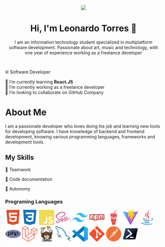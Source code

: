 <div id="first-section" align="center">
  <img src="https://media.giphy.com/media/JqmupuTVZYaQX5s094/giphy.gif?cid=ecf05e47s9ftjs94mofz2wzwgk63milt15goje5soscuhots&ep=v1_gifs_search&rid=giphy.gif&ct=g" width="300">
  <h1>Hi, I'm Leonardo Torres 👋</h1>
  <p>
    I am an information technology student specialized in multiplatform software development. Passionate about art, music and technology,     with one year of experience working as a freelance developer   
  </p>
</div>
<br>
<p>🌐 Software Developer</p>
🌱 I’m currently learning <b>React.JS</b> <br>
🔭 I’m currently working as a freelance developer <br>
👯 I’m looking to collaborate on GitHub Company

<div>
  <h1>
    About Me
  </h1>
  <p>
    I am a passionate developer who loves doing his job and learning new tools for developing software. I have knowledge of backend and frontend development, knowing various programming      languages, frameworks and development tools.
  </p>
  <h2>My Skills</h2>
  <p>👥 Teamwork</p> 
  <p>📄 Code documentation</p> 
  <p>👤 Autonomy</p> 
  <div>
    <h3>Programing Languages</h3>
    <img src="https://github.com/devicons/devicon/blob/master/icons/html5/html5-plain.svg" width="50">
    <img src="https://github.com/devicons/devicon/blob/master/icons/css3/css3-plain.svg" width="50">
    <img src="https://github.com/devicons/devicon/blob/master/icons/javascript/javascript-plain.svg" width="50">
    <img src="https://github.com/devicons/devicon/blob/master/icons/sass/sass-original.svg" width="50">
    <img src="https://github.com/devicons/devicon/blob/master/icons/tailwindcss/tailwindcss-original.svg" width="50">
    <img src="https://github.com/devicons/devicon/blob/master/icons/npm/npm-original-wordmark.svg" width="50">
    <img src="https://github.com/devicons/devicon/blob/master/icons/gulp/gulp-plain.svg" width="50">
    <img src="https://github.com/devicons/devicon/blob/master/icons/vitejs/vitejs-original.svg" width="50">
    <img src="https://github.com/devicons/devicon/blob/master/icons/java/java-original.svg" width="50">
    <img src="https://github.com/devicons/devicon/blob/master/icons/php/php-original.svg" width="50">
    <img src="https://github.com/devicons/devicon/blob/master/icons/laravel/laravel-original.svg" width="50">
    <img src="https://github.com/devicons/devicon/blob/master/icons/composer/composer-original.svg" width="50">
    <img src="https://github.com/devicons/devicon/blob/master/icons/mysql/mysql-original.svg" width="50">
    <img src="https://github.com/devicons/devicon/blob/master/icons/vscode/vscode-original.svg" width="50">
    <img src="https://github.com/devicons/devicon/blob/master/icons/git/git-original.svg" width="50">
    <img src="https://github.com/devicons/devicon/blob/master/icons/postman/postman-original.svg" width="50">
    <img src="https://github.com/devicons/devicon/blob/master/icons/powershell/powershell-original.svg" width="50">
    
  </div>
</div>
